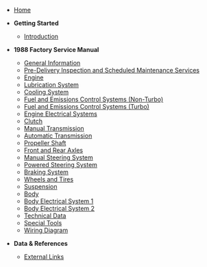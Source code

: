 - [Home](/)  
- **Getting Started**
  - [Introduction](README.md)

- **1988 Factory Service Manual**
  - [General Information](/assets/pdfs/1988_factory_service_manual/general_information)
  - [Pre-Delivery Inspection and Scheduled Maintenance Services](misc/UNAVAILABLE.md)
  - [Engine](/assets/pdfs/1988_factory_service_manual/engine.pdf)
  - [Lubrication System](misc/UNAVAILABLE.md)
  - [Cooling System](misc/UNAVAILABLE.md)
  - [Fuel and Emissions Control Systems (Non-Turbo)](misc/UNAVAILABLE.md)
  - [Fuel and Emissions Control Systems (Turbo)](misc/UNAVAILABLE.md)
  - [Engine Electrical Systems](misc/UNAVAILABLE.md)
  - [Clutch](/assets/pdfs/1988_factory_service_manual/clutch.pdf)
  - [Manual Transmission](misc/UNAVAILABLE.md)
  - [Automatic Transmission](misc/UNAVAILABLE.md)
  - [Propeller Shaft](misc/UNAVAILABLE.md)
  - [Front and Rear Axles](misc/UNAVAILABLE.md)
  - [Manual Steering System](misc/UNAVAILABLE.md)
  - [Powered Steering System](misc/UNAVAILABLE.md)
  - [Braking System](misc/UNAVAILABLE.md)
  - [Wheels and Tires](/assets/pdfs/1988_factory_service_manual/wheels_and_tires.pdf)
  - [Suspension](/assets/pdfs/1988_factory_service_manual/suspension.pdf)
  - [Body](/assets/pdfs/1988_factory_service_manual/body.pdf)
  - [Body Electrical System 1](/assets/pdfs/1988_factory_service_manual/body_electrical_system_part1.pdf)
  - [Body Electrical System 2](misc/UNAVAILABLE.md)
  - [Technical Data](misc/UNAVAILABLE.md)
  - [Special Tools](/assets/pdfs/1988_factory_service_manual/special_tools.pdf)
  - [Wiring Diagram](misc/UNAVAILABLE.md)

- **Data & References**
  - [External Links](research/resources.md)
